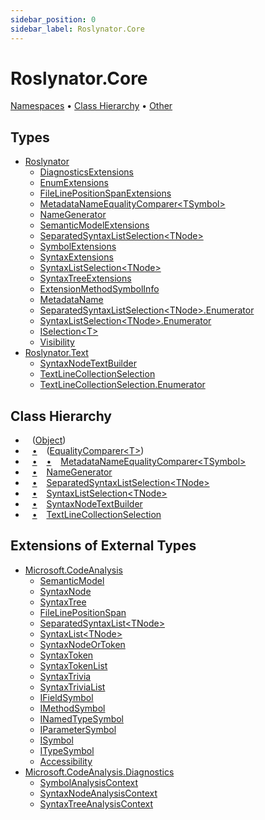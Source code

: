 ```yaml
---
sidebar_position: 0
sidebar_label: Roslynator.Core
---
```


# Roslynator\.Core

[Namespaces](#namespaces) &#x2022; [Class Hierarchy](#class-hierarchy) &#x2022; [Other](#other)

## Types

* [Roslynator](../../docs/api/Roslynator/index.md)
  * [DiagnosticsExtensions](../../docs/api/Roslynator/DiagnosticsExtensions/index.md)
  * [EnumExtensions](../../docs/api/Roslynator/EnumExtensions/index.md)
  * [FileLinePositionSpanExtensions](../../docs/api/Roslynator/FileLinePositionSpanExtensions/index.md)
  * [MetadataNameEqualityComparer&lt;TSymbol&gt;](../../docs/api/Roslynator/MetadataNameEqualityComparer-1/index.md)
  * [NameGenerator](../../docs/api/Roslynator/NameGenerator/index.md)
  * [SemanticModelExtensions](../../docs/api/Roslynator/SemanticModelExtensions/index.md)
  * [SeparatedSyntaxListSelection&lt;TNode&gt;](../../docs/api/Roslynator/SeparatedSyntaxListSelection-1/index.md)
  * [SymbolExtensions](../../docs/api/Roslynator/SymbolExtensions/index.md)
  * [SyntaxExtensions](../../docs/api/Roslynator/SyntaxExtensions/index.md)
  * [SyntaxListSelection&lt;TNode&gt;](../../docs/api/Roslynator/SyntaxListSelection-1/index.md)
  * [SyntaxTreeExtensions](../../docs/api/Roslynator/SyntaxTreeExtensions/index.md)
  * [ExtensionMethodSymbolInfo](../../docs/api/Roslynator/ExtensionMethodSymbolInfo/index.md)
  * [MetadataName](../../docs/api/Roslynator/MetadataName/index.md)
  * [SeparatedSyntaxListSelection&lt;TNode&gt;.Enumerator](../../docs/api/Roslynator/SeparatedSyntaxListSelection-1/Enumerator/index.md)
  * [SyntaxListSelection&lt;TNode&gt;.Enumerator](../../docs/api/Roslynator/SyntaxListSelection-1/Enumerator/index.md)
  * [ISelection&lt;T&gt;](../../docs/api/Roslynator/ISelection-1/index.md)
  * [Visibility](../../docs/api/Roslynator/Visibility/index.md)
* [Roslynator.Text](../../docs/api/Roslynator/Text/index.md)
  * [SyntaxNodeTextBuilder](../../docs/api/Roslynator/Text/SyntaxNodeTextBuilder/index.md)
  * [TextLineCollectionSelection](../../docs/api/Roslynator/Text/TextLineCollectionSelection/index.md)
  * [TextLineCollectionSelection.Enumerator](../../docs/api/Roslynator/Text/TextLineCollectionSelection/Enumerator/index.md)

## Class Hierarchy

* &ensp; \([Object](https://docs.microsoft.com/en-us/dotnet/api/system.object)\)<a id="class-hierarchy-System_Object"></a>
* &ensp; [&bull;](#class-hierarchy-System_Object "Object") &ensp; \([EqualityComparer&lt;T&gt;](https://docs.microsoft.com/en-us/dotnet/api/system.collections.generic.equalitycomparer-1)\)<a id="class-hierarchy-System_Collections_Generic_EqualityComparer_1"></a>
* &ensp; [&bull;](#class-hierarchy-System_Object "Object") &ensp; [&bull;](#class-hierarchy-System_Collections_Generic_EqualityComparer_1 "EqualityComparer<T>") &ensp; [MetadataNameEqualityComparer&lt;TSymbol&gt;](../../docs/api/Roslynator/MetadataNameEqualityComparer-1/index.md)<a id="class-hierarchy-Roslynator_MetadataNameEqualityComparer_1"></a>
* &ensp; [&bull;](#class-hierarchy-System_Object "Object") &ensp; [NameGenerator](../../docs/api/Roslynator/NameGenerator/index.md)<a id="class-hierarchy-Roslynator_NameGenerator"></a>
* &ensp; [&bull;](#class-hierarchy-System_Object "Object") &ensp; [SeparatedSyntaxListSelection&lt;TNode&gt;](../../docs/api/Roslynator/SeparatedSyntaxListSelection-1/index.md)<a id="class-hierarchy-Roslynator_SeparatedSyntaxListSelection_1"></a>
* &ensp; [&bull;](#class-hierarchy-System_Object "Object") &ensp; [SyntaxListSelection&lt;TNode&gt;](../../docs/api/Roslynator/SyntaxListSelection-1/index.md)<a id="class-hierarchy-Roslynator_SyntaxListSelection_1"></a>
* &ensp; [&bull;](#class-hierarchy-System_Object "Object") &ensp; [SyntaxNodeTextBuilder](../../docs/api/Roslynator/Text/SyntaxNodeTextBuilder/index.md)<a id="class-hierarchy-Roslynator_Text_SyntaxNodeTextBuilder"></a>
* &ensp; [&bull;](#class-hierarchy-System_Object "Object") &ensp; [TextLineCollectionSelection](../../docs/api/Roslynator/Text/TextLineCollectionSelection/index.md)<a id="class-hierarchy-Roslynator_Text_TextLineCollectionSelection"></a>

## Extensions of External Types

* [Microsoft.CodeAnalysis](https://docs.microsoft.com/en-us/dotnet/api/microsoft.codeanalysis)
  * [SemanticModel](https://docs.microsoft.com/en-us/dotnet/api/microsoft.codeanalysis.semanticmodel)
  * [SyntaxNode](https://docs.microsoft.com/en-us/dotnet/api/microsoft.codeanalysis.syntaxnode)
  * [SyntaxTree](https://docs.microsoft.com/en-us/dotnet/api/microsoft.codeanalysis.syntaxtree)
  * [FileLinePositionSpan](https://docs.microsoft.com/en-us/dotnet/api/microsoft.codeanalysis.filelinepositionspan)
  * [SeparatedSyntaxList&lt;TNode&gt;](https://docs.microsoft.com/en-us/dotnet/api/microsoft.codeanalysis.separatedsyntaxlist-1)
  * [SyntaxList&lt;TNode&gt;](https://docs.microsoft.com/en-us/dotnet/api/microsoft.codeanalysis.syntaxlist-1)
  * [SyntaxNodeOrToken](https://docs.microsoft.com/en-us/dotnet/api/microsoft.codeanalysis.syntaxnodeortoken)
  * [SyntaxToken](https://docs.microsoft.com/en-us/dotnet/api/microsoft.codeanalysis.syntaxtoken)
  * [SyntaxTokenList](https://docs.microsoft.com/en-us/dotnet/api/microsoft.codeanalysis.syntaxtokenlist)
  * [SyntaxTrivia](https://docs.microsoft.com/en-us/dotnet/api/microsoft.codeanalysis.syntaxtrivia)
  * [SyntaxTriviaList](https://docs.microsoft.com/en-us/dotnet/api/microsoft.codeanalysis.syntaxtrivialist)
  * [IFieldSymbol](https://docs.microsoft.com/en-us/dotnet/api/microsoft.codeanalysis.ifieldsymbol)
  * [IMethodSymbol](https://docs.microsoft.com/en-us/dotnet/api/microsoft.codeanalysis.imethodsymbol)
  * [INamedTypeSymbol](https://docs.microsoft.com/en-us/dotnet/api/microsoft.codeanalysis.inamedtypesymbol)
  * [IParameterSymbol](https://docs.microsoft.com/en-us/dotnet/api/microsoft.codeanalysis.iparametersymbol)
  * [ISymbol](https://docs.microsoft.com/en-us/dotnet/api/microsoft.codeanalysis.isymbol)
  * [ITypeSymbol](https://docs.microsoft.com/en-us/dotnet/api/microsoft.codeanalysis.itypesymbol)
  * [Accessibility](https://docs.microsoft.com/en-us/dotnet/api/microsoft.codeanalysis.accessibility)
* [Microsoft.CodeAnalysis.Diagnostics](https://docs.microsoft.com/en-us/dotnet/api/microsoft.codeanalysis.diagnostics)
  * [SymbolAnalysisContext](https://docs.microsoft.com/en-us/dotnet/api/microsoft.codeanalysis.diagnostics.symbolanalysiscontext)
  * [SyntaxNodeAnalysisContext](https://docs.microsoft.com/en-us/dotnet/api/microsoft.codeanalysis.diagnostics.syntaxnodeanalysiscontext)
  * [SyntaxTreeAnalysisContext](https://docs.microsoft.com/en-us/dotnet/api/microsoft.codeanalysis.diagnostics.syntaxtreeanalysiscontext)
